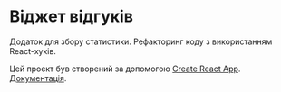 # Віджет відгуків

Додаток для збору статистики. Рефакторинг коду з використанням React-хуків.

Цей проєкт був створений за допомогою
[Create React App](https://github.com/facebook/create-react-app).
[Документація](https://facebook.github.io/create-react-app/docs/getting-started).
